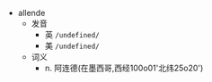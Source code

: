 - allende
  - 发音
    - 英 `/undefined/`
    - 美 `/undefined/`
  - 词义
    - n. 阿连德(在墨西哥,西经100o01'北纬25o20')
